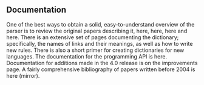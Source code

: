 ## Documentation

One of the best ways to obtain a solid, easy-to-understand overview of
the parser is to review the original papers describing it, here, here,
here and here. There is an extensive set of pages documenting the
dictionary; specifically, the names of links and their meanings, as
well as how to write new rules. There is also a short primer for
creating dictionaries for new languages. The documentation for the
programming API is here. Documentation for additions made in the 4.0
release is on the improvements page. A fairly comprehensive
bibliography of papers written before 2004 is here (mirror).
